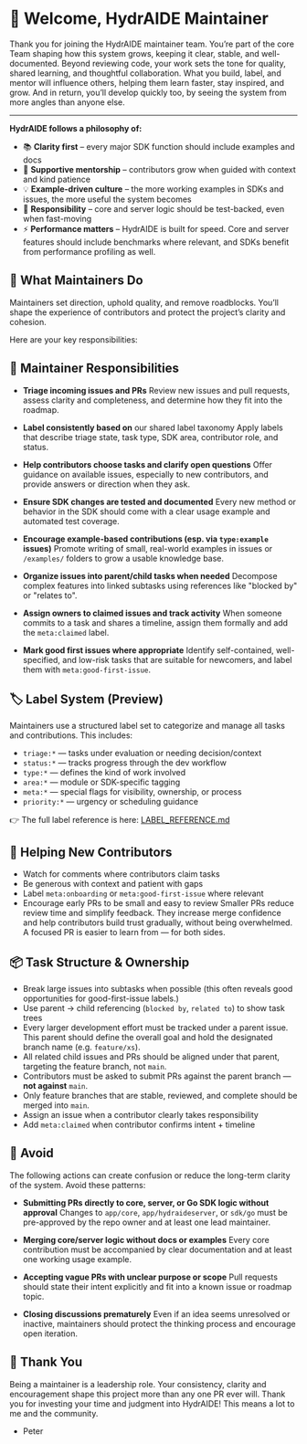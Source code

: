 # 👋 Welcome, HydrAIDE Maintainer

Thank you for joining the HydrAIDE maintainer team. You’re part of the core Team shaping how this system grows, 
keeping it clear, stable, and well-documented. Beyond reviewing code, your work sets the tone for quality, shared 
learning, and thoughtful collaboration. What you build, label, and mentor will influence others, helping them 
learn faster, stay inspired, and grow. And in return, you’ll develop quickly too, by seeing the system from 
more angles than anyone else.

---

**HydrAIDE follows a philosophy of:**

* 📚 **Clarity first** – every major SDK function should include examples and docs
* 🌱 **Supportive mentorship** – contributors grow when guided with context and kind patience
* 💡 **Example-driven culture** – the more working examples in SDKs and issues, the more useful the system becomes
* 🧪 **Responsibility** – core and server logic should be test-backed, even when fast-moving
* ⚡ **Performance matters** – HydrAIDE is built for speed. Core and server features should include benchmarks where relevant, and SDKs benefit from performance profiling as well.

## 🧭 What Maintainers Do

Maintainers set direction, uphold quality, and remove roadblocks. You’ll shape the experience of contributors and protect the project’s clarity and cohesion.

Here are your key responsibilities:

## 🧭 Maintainer Responsibilities

* **Triage incoming issues and PRs**
  Review new issues and pull requests, assess clarity and completeness, and determine how they fit into the roadmap.

* **Label consistently based on** our shared label taxonomy
  Apply labels that describe triage state, task type, SDK area, contributor role, and status.

* **Help contributors choose tasks and clarify open questions**
  Offer guidance on available issues, especially to new contributors, and provide answers or direction when they ask.

* **Ensure SDK changes are tested and documented**
  Every new method or behavior in the SDK should come with a clear usage example and automated test coverage.

* **Encourage example-based contributions (esp. via `type:example` issues)**
  Promote writing of small, real-world examples in issues or `/examples/` folders to grow a usable knowledge base.

* **Organize issues into parent/child tasks when needed**
  Decompose complex features into linked subtasks using references like "blocked by" or "relates to".

* **Assign owners to claimed issues and track activity**
  When someone commits to a task and shares a timeline, assign them formally and add the `meta:claimed` label.

* **Mark good first issues where appropriate**
  Identify self-contained, well-specified, and low-risk tasks that are suitable for newcomers, and label them with `meta:good-first-issue`.

## 🏷 Label System (Preview)

Maintainers use a structured label set to categorize and manage all tasks and contributions. This includes:

* `triage:*` — tasks under evaluation or needing decision/context
* `status:*` — tracks progress through the dev workflow
* `type:*` — defines the kind of work involved
* `area:*` — module or SDK-specific tagging
* `meta:*` — special flags for visibility, ownership, or process
* `priority:*` — urgency or scheduling guidance

👉 The full label reference is here: [LABEL_REFERENCE.md](LABEL_REFERENCE.md)

## 🤝 Helping New Contributors

* Watch for comments where contributors claim tasks
* Be generous with context and patient with gaps
* Label `meta:onboarding` or `meta:good-first-issue` where relevant
* Encourage early PRs to be small and easy to review
  Smaller PRs reduce review time and simplify feedback. They increase merge confidence and help contributors build 
  trust gradually, without being overwhelmed. A focused PR is easier to learn from — for both sides.

## 📦 Task Structure & Ownership

* Break large issues into subtasks when possible (this often reveals good opportunities for good-first-issue labels.)
* Use parent → child referencing (`blocked by`, `related to`) to show task trees
* Every larger development effort must be tracked under a parent issue. This parent should define the overall goal and hold the designated branch name (e.g. `feature/xs`).
* All related child issues and PRs should be aligned under that parent, targeting the feature branch, not `main`.
* Contributors must be asked to submit PRs against the parent branch — **not against** `main`.
* Only feature branches that are stable, reviewed, and complete should be merged into `main`.
* Assign an issue when a contributor clearly takes responsibility
* Add `meta:claimed` when contributor confirms intent + timeline

## 🚫 Avoid

The following actions can create confusion or reduce the long-term clarity of the system. Avoid these patterns:

* **Submitting PRs directly to core, server, or Go SDK logic without approval**
  Changes to `app/core`, `app/hydraideserver`, or `sdk/go` must be pre-approved by the repo owner and at least one lead maintainer.

* **Merging core/server logic without docs or examples**
  Every core contribution must be accompanied by clear documentation and at least one working usage example.

* **Accepting vague PRs with unclear purpose or scope**
  Pull requests should state their intent explicitly and fit into a known issue or roadmap topic.

* **Closing discussions prematurely**
  Even if an idea seems unresolved or inactive, maintainers should protect the thinking process and encourage open iteration.

## 🙏 Thank You

Being a maintainer is a leadership role. Your consistency, clarity and encouragement shape this project
more than any one PR ever will. Thank you for investing your time and judgment into HydrAIDE! This means a lot to me and the community.

- Peter
